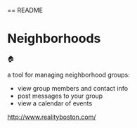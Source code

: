 == README

<h1>Neighborhoods</h2>

:house:

<p>a tool for managing neighborhood groups:
  
  * view group members and contact info
  * post messages to your group
  * view a calendar of events</p>

http://www.realityboston.com/

